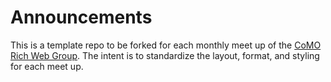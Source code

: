 # Announcements

This is a template repo to be forked for each monthly meet up of the [CoMO Rich Web Group][1]. The intent is to standardize the layout, format, and styling for each meet up.







[1]: http://comorichweb.posterous.com